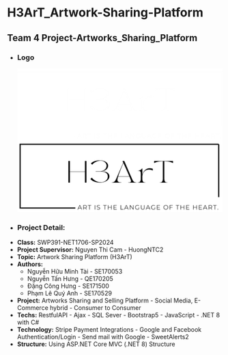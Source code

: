# H3ArT_Artwork-Sharing-Platform
## Team 4 Project-Artworks_Sharing_Platform
  - ### Logo
    ![H3ArT Logo](Source_Code/H3ArTArtwork/H3ArTArtwork/wwwroot/image/login/MergedImages.png)
  - ### Project Detail:
  - **Class:** SWP391-NET1706-SP2024
  - **Project Supervisor:** Nguyen Thi Cam - HuongNTC2
  - **Topic:** Artwork Sharing Platform (H3ArT)
  - **Authors:**
    - Nguyễn Hữu Minh Tài - SE170053
    - Nguyễn Tấn Hưng - QE170205
    - Đặng Công Hưng - SE171500
    - Phạm Lê Quý Anh - SE170529
  - **Project:** Artworks Sharing and Selling Platform - Social Media, E-Commerce hybrid - Consumer to Consumer
  - **Techs:** RestfulAPI - Ajax - SQL Sever - Bootstrap5 - JavaScript - .NET 8 with C#
  - **Technology:** Stripe Payment Integrations - Google and Facebook Authentication/Login - Send mail with Google - SweetAlerts2
  - **Structure:** Using ASP.NET Core MVC (.NET 8) Structure 
